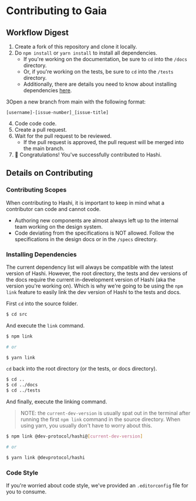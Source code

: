 # Contributing to Gaia

## Workflow Digest
1. Create a fork of this repository and clone it locally.
2. Do `npm install` or `yarn install` to install all dependencies.
    - If you're working on the documentation, be sure to `cd` into the `/docs` directory.
    - Or, if you're working on the tests, be sure to `cd` into the `/tests` directory.
    - Additionally, there are details you need to know about installing dependencies [here](#installing-dependencies).

3Open a new branch from main with the following format:

```text
[username]-[issue-number]_[issue-title]
```

4. Code code code.
5. Create a pull request.
6. Wait for the pull request to be reviewed.
    - If the pull request is approved, the pull request will be merged into the main branch.
7. 🎉 Congratulations! You've successfully contributed to Hashi.

## Details on Contributing
### Contributing Scopes
When contributing to Hashi, it is important to keep in mind what a contributor can code and cannot code.

- Authoring new components are almost always left up to the internal team working on the design system.
- Code deviating from the specifications is NOT allowed. Follow the specifications in the design docs or in the `/specs` directory.

### Installing Dependencies
The current dependency list will always be compatible with the latest version of Hashi. However, the root directory, the tests and dev versions of the docs require the current in-development version of Hashi (aka the version you're working on). Which is why we're going to be using the `npm link` feature to easily link the dev version of Hashi to the tests and docs.

First `cd` into the source folder.
```sh
$ cd src
```

And execute the `link` command.
```sh
$ npm link

# or

$ yarn link
```

`cd` back into the root directory (or the tests, or docs directory).
```sh
$ cd ..
$ cd ../docs
$ cd ../tests
```

And finally, execute the linking command.
> NOTE: the `current-dev-version` is usually spat out in the terminal after running the first `npm link` command in the source directory. When using yarn, you usually don't have to worry about this.

```sh
$ npm link @dev-protocol/hashi@[current-dev-version]

# or

$ yarn link @devprotocol/hashi
```

### Code Style
If you're worried about code style, we've provided an `.editorconfig` file for you to consume.